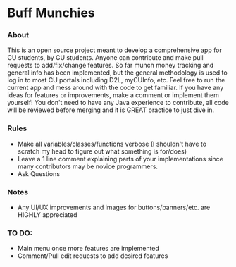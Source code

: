 # Buff Munchies
### About

  This is an open source project meant to develop a comprehensive app for CU students, by CU students. Anyone can contribute 
  and make pull requests to add/fix/change features. So far munch money tracking and general info has been implemented, but the
  general methodology is used to log in to most CU portals including D2L, myCUInfo, etc. Feel free to run the current app and 
  mess around with the code to get familiar. If you have any ideas for features or improvements, make a comment or implement
  them yourself! You don't need to have any Java experience to contribute, all code will be reviewed before merging and it is
  GREAT practice to just dive in.
  
### Rules

* Make all variables/classes/functions verbose (I shouldn't have to scratch my head to figure out what something is for/does)
* Leave a 1 line comment explaining parts of your implementations since many contributors may be novice programmers.
* Ask Questions

### Notes

* Any UI/UX improvements and images for buttons/banners/etc. are HIGHLY appreciated

### TO DO:

* Main menu once more features are implemented
* Comment/Pull edit requests to add desired features
